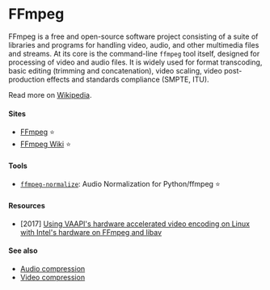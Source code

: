 # FFmpeg

FFmpeg is a free and open-source software project consisting of a suite of libraries and programs for handling video, audio, and other multimedia files and streams. At its core is the command-line `ffmpeg` tool itself, designed for processing of video and audio files. It is widely used for format transcoding, basic editing (trimming and concatenation), video scaling, video post-production effects and standards compliance (SMPTE, ITU).

Read more on [Wikipedia](https://en.wikipedia.org/wiki/FFmpeg).

#### Sites
- [FFmpeg](https://www.ffmpeg.org) ⭐
- [FFmpeg Wiki](https://trac.ffmpeg.org) ⭐

#### Tools
- [`ffmpeg-normalize`](https://github.com/slhck/ffmpeg-normalize): Audio Normalization for Python/ffmpeg ⭐

#### Resources
- \[2017\] [Using VAAPI's hardware accelerated video encoding on Linux with Intel's hardware on FFmpeg and libav](https://gist.github.com/Brainiarc7/95c9338a737aa36d9bb2931bed379219)

#### See also
- [Audio compression](../../../../computer-science/mathematics-of-computing/information-theory/data-compression/audio.md)
- [Video compression](../../../../computer-science/mathematics-of-computing/information-theory/data-compression/video.md)
